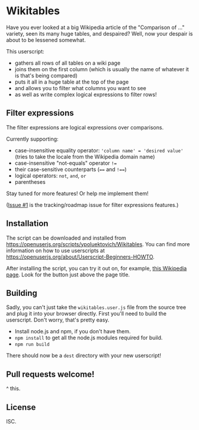 # Wikitables

Have you ever looked at a big Wikipedia article of the "Comparison of ..." variety, seen its many huge tables, and despaired? Well, now your despair is about to be lessened somewhat.

This userscript:
- gathers all rows of all tables on a wiki page
- joins them on the first column (which is usually the name of whatever it is that's being compared)
- puts it all in a huge table at the top of the page
- and allows you to filter what columns you want to see
- as well as write complex logical expressions to filter rows!

## Filter expressions

The filter expressions are logical expressions over comparisons.

Currently supporting:
- case-insensitive equality operator: `'column name' = 'desired value'` (tries to take the locale from the Wikipedia domain name)
- case-insensitive "not-equals" operator `!=`
- their case-sensitive counterparts (`==` and `!==`)
- logical operators: `not`, `and`, `or`
- parentheses

Stay tuned for more features! Or help me implement them!

([Issue #1](https://github.com/ypoluektovich/wikitables/issues/1) is the tracking/roadmap issue for filter expressions features.)

## Installation

The script can be downloaded and installed from https://openuserjs.org/scripts/ypoluektovich/Wikitables. You can find more information on how to use userscripts at https://openuserjs.org/about/Userscript-Beginners-HOWTO.

After installing the script, you can try it out on, for example, [this Wikipedia page](https://en.wikipedia.org/wiki/Comparison_of_terminal_emulators). Look for the button just above the page title.

## Building

Sadly, you can't just take the `wikitables.user.js` file from the source tree and plug it into your browser directly. First you'll need to build the userscript. Don't worry, that's pretty easy.

- Install node.js and npm, if you don't have them.
- `npm install` to get all the node.js modules required for build.
- `npm run build`

There should now be a `dest` directory with your new userscript!

## Pull requests welcome!

^ this.

## License

ISC.
